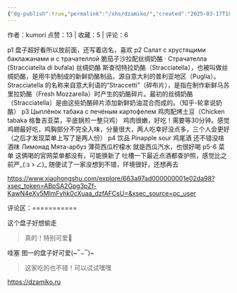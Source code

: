 ```yaml
---
{"dg-publish":true,"permalink":"/xhs/dzamiko/","created":"2025-03-17T18:28:01.282+08:00","updated":"2025-03-17T20:47:19.700+08:00"}
---
```


作者：kumori
点赞：13   |   收藏：5   |   评论：6

p1 盘子超好看所以放前面，还写着店名，喜欢
p2 Салат с хрустящими баклажанами и с	трачателлой 脆茄子沙拉配丝绸奶酪
· Страчателла (Stracciatella di bufala) 丝绸奶酪
斯查彻特拉奶酪（Stracciatella），也被叫做丝绸奶酪，是用牛奶制成的新鲜奶酪制品，源自意大利的普利亚地区（Puglia）。
Stracciatella 的名称来自意大利语的“Straccetti”（碎布片），是指在制作新鲜马苏里拉奶酪（Fresh Mozzarella）时产生的奶酪碎片。最初的丝绸奶酪（Stracciatella）是由这些奶酪碎片添加新鲜奶油混合而成的。（知乎-轮拿说奶酪）
p3 Цыплёнок табака с печёным картофелем	鸡肉配烤土豆（Chicken tabaka 格鲁吉亚菜，平底锅煎一整只鸡） 鸡肉很嫩，好吃！需要等30分钟。感觉鸡翅最好吃，鸡胸部分不完全入味，分量很大，两人吃幸好没点多，三个人会更好（之后才发现菜单上写了是两人份）
p4 饮品
Pinapple sour 鸡尾酒 还不错没啥酒味
Лимонад Мята-арбуз 薄荷西瓜柠檬水 就是西瓜汽水，也很好喝
p5-6 菜单 这俩喝的官网菜单都没有，可能换新了
吐槽一下最近点酒都查护照，感觉比之前严_(:зゝ∠)_
随便试了一家没想到不错，环境很好，还想再去

https://www.xiaohongshu.com/explore/663a97ad000000001e02da98?xsec_token=ABpSA2Gpg3pZf-KawN4eXv5MlmFyhk0cXuaa_dzfAFCsU=&xsec_source=pc_user

评论区：===========

这个盘子好想偷走

> 真的！特别可爱🥺

哇塞 图一的盘子好可爱(~‾⌣‾)~

> 这家吃的也不错！可以试试嘿嘿

https://dzamiko.ru